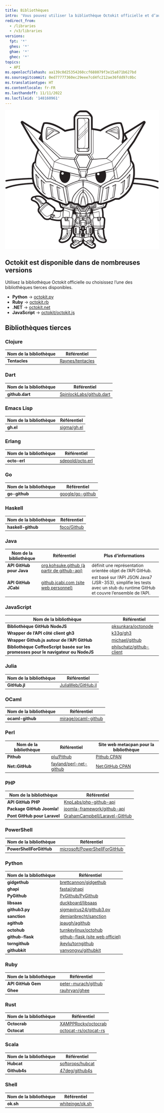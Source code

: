 ```yaml
---
title: Bibliothèques
intro: 'Vous pouvez utiliser la bibliothèque Octokit officielle et d’autres bibliothèques tierces pour étendre et simplifier l’utilisation de l’API {% ifversion fpt or ghec %}{% data variables.product.prodname_dotcom %}{% else %}{% data variables.product.product_name %}{% endif %}.'
redirect_from:
  - /libraries
  - /v3/libraries
versions:
  fpt: '*'
  ghes: '*'
  ghae: '*'
  ghec: '*'
topics:
  - API
ms.openlocfilehash: aa139c0d25354260ccf688079f3e15a871b627bd
ms.sourcegitcommit: 0ed77777360ec29eee7cd4fc212ae36fdd97c0bc
ms.translationtype: HT
ms.contentlocale: fr-FR
ms.lasthandoff: 11/11/2022
ms.locfileid: '148160961'
---
```

![Gundamcat](/assets/images/gundamcat.png)

## Octokit est disponible dans de nombreuses versions

Utilisez la bibliothèque Octokit officielle ou choisissez l’une des bibliothèques tierces disponibles.

- **Python** → [octokit.py](https://github.com/khornberg/octokit.py)
- **Ruby** → [octokit.rb](https://github.com/octokit/octokit.rb)
- **.NET** → [octokit.net](https://github.com/octokit/octokit.net)
- **JavaScript** → [octokit/octokit.js](https://github.com/octokit/octokit.js)

## Bibliothèques tierces

### Clojure

| Nom de la bibliothèque | Référentiel |
|---|---|
|**Tentacles**| [Raynes/tentacles](https://github.com/Raynes/tentacles)|

### Dart

| Nom de la bibliothèque | Référentiel |
|---|---|
|**github.dart** | [SpinlockLabs/github.dart](https://github.com/SpinlockLabs/github.dart)|

### Emacs Lisp

| Nom de la bibliothèque | Référentiel |
|---|---|
|**gh.el**    | [sigma/gh.el](https://github.com/sigma/gh.el)|

### Erlang

| Nom de la bibliothèque | Référentiel |
|---|---|
|**octo-erl** | [sdepold/octo.erl](https://github.com/sdepold/octo.erl)|

### Go

| Nom de la bibliothèque | Référentiel |
|---|---|
|**go-github**| [google/go-github](https://github.com/google/go-github)|

### Haskell

| Nom de la bibliothèque | Référentiel |
|---|---|
|**haskell-github** | [fpco/Github](https://github.com/fpco/GitHub)|

### Java

| Nom de la bibliothèque | Référentiel | Plus d’informations |
|---|---|---|
|**API GitHub pour Java**| [org.kohsuke.github (à partir de github-api)](http://github-api.kohsuke.org/)|définit une représentation orientée objet de l’API GitHub.|
|**API GitHub JCabi**|[github.jcabi.com (site web personnel)](http://github.jcabi.com)|est basé sur l’API JSON Java7 (JSR-353), simplifie les tests avec un stub du runtime GitHub et couvre l’ensemble de l’API.|

### JavaScript

| Nom de la bibliothèque | Référentiel |
|---|---|
|**Bibliothèque GitHub NodeJS**| [pksunkara/octonode](https://github.com/pksunkara/octonode)|
|**Wrapper de l’API côté client gh3**| [k33g/gh3](https://github.com/k33g/gh3)|
|**Wrapper Github.js autour de l’API GitHub**|[michael/github](https://github.com/michael/github)|
|**Bibliothèque CoffeeScript basée sur les promesses pour le navigateur ou NodeJS**|[philschatz/github-client](https://github.com/philschatz/github-client)|

### Julia

| Nom de la bibliothèque | Référentiel |
|---|---|
|**GitHub.jl**|[JuliaWeb/GitHub.jl](https://github.com/JuliaWeb/GitHub.jl)|

### OCaml

| Nom de la bibliothèque | Référentiel |
|---|---|
|**ocaml-github**|[mirage/ocaml-github](https://github.com/mirage/ocaml-github)|

### Perl

| Nom de la bibliothèque | Référentiel | Site web metacpan pour la bibliothèque |
|---|---|---|
|**Pithub**|[plu/Pithub](https://github.com/plu/Pithub)|[Pithub CPAN](http://metacpan.org/module/Pithub)|
|**Net::GitHub**|[fayland/perl-net-github](https://github.com/fayland/perl-net-github)|[Net:GitHub CPAN](https://metacpan.org/pod/Net::GitHub)|

### PHP

| Nom de la bibliothèque | Référentiel |
|---|---|
|**API GitHub PHP**|[KnpLabs/php-github-api](https://github.com/KnpLabs/php-github-api)|
|**Package GitHub Joomla!**|[joomla-framework/github-api](https://github.com/joomla-framework/github-api)|
|**Pont GitHub pour Laravel**|[GrahamCampbell/Laravel-GitHub](https://github.com/GrahamCampbell/Laravel-GitHub)|

### PowerShell

| Nom de la bibliothèque | Référentiel |
|---|---|
|**PowerShellForGitHub**|[microsoft/PowerShellForGitHub](https://github.com/microsoft/PowerShellForGitHub)|

### Python

| Nom de la bibliothèque | Référentiel |
|---|---|
|**gidgethub**|[brettcannon/gidgethub](https://github.com/brettcannon/gidgethub)|
|**ghapi**|[fastai/ghapi](https://github.com/fastai/ghapi)|
|**PyGithub**|[PyGithub/PyGithub](https://github.com/PyGithub/PyGithub)|
|**libsaas**|[duckboard/libsaas](https://github.com/ducksboard/libsaas)|
|**github3.py**|[sigmavirus24/github3.py](https://github.com/sigmavirus24/github3.py)|
|**sanction**|[demianbrecht/sanction](https://github.com/demianbrecht/sanction)|
|**agithub**|[jpaugh/agithub](https://github.com/jpaugh/agithub)|
|**octohub**|[turnkeylinux/octohub](https://github.com/turnkeylinux/octohub)|
|**github-flask**|[github-flask (site web officiel)](http://github-flask.readthedocs.org)|
|**torngithub**|[jkeylu/torngithub](https://github.com/jkeylu/torngithub)|
|**githubkit**|[yanyongyu/githubkit](https://github.com/yanyongyu/githubkit)|

### Ruby

| Nom de la bibliothèque | Référentiel |
|---|---|
|**API GitHub Gem**|[peter-murach/github](https://github.com/peter-murach/github)|
|**Ghee**|[rauhryan/ghee](https://github.com/rauhryan/ghee)|

### Rust

| Nom de la bibliothèque | Référentiel |
|---|---|
|**Octocrab**|[XAMPPRocky/octocrab](https://github.com/XAMPPRocky/octocrab)|
|**Octocat**|[octocat-rs/octocat-rs](https://github.com/octocat-rs/octocat-rs)|

### Scala

| Nom de la bibliothèque | Référentiel |
|---|---|
|**Hubcat**|[softprops/hubcat](https://github.com/softprops/hubcat)|
|**Github4s**|[47deg/github4s](https://github.com/47deg/github4s)|

### Shell

| Nom de la bibliothèque | Référentiel |
|---|---|
|**ok.sh**|[whiteinge/ok.sh](https://github.com/whiteinge/ok.sh)|
